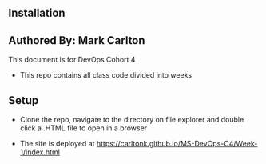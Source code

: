 ## Installation
## Authored By: Mark Carlton

This document is for DevOps Cohort 4

- This repo contains all class code divided into weeks

## Setup

- Clone the repo, navigate to the directory on file explorer and double click a .HTML file to open in a browser

- The site is deployed at https://carltonk.github.io/MS-DevOps-C4/Week-1/index.html

